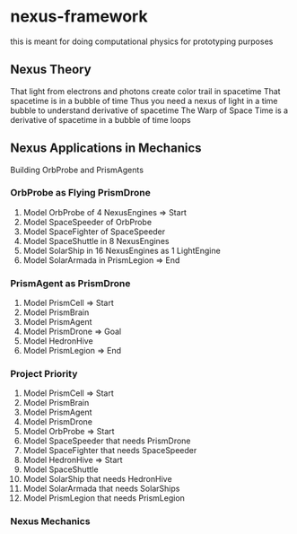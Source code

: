# nexus-framework
this is meant for doing computational physics for prototyping purposes


## Nexus Theory
That light from electrons and photons create color trail in spacetime
That spacetime is in a bubble of time 
Thus you need a nexus of light in a time bubble to understand derivative of spacetime
The Warp of Space Time is a derivative of spacetime in a bubble of time loops

## Nexus Applications in Mechanics

Building OrbProbe and PrismAgents

### OrbProbe as Flying PrismDrone
1. Model OrbProbe of 4 NexusEngines => Start
2. Model SpaceSpeeder of OrbProbe
3. Model SpaceFighter of SpaceSpeeder
4. Model SpaceShuttle in 8 NexusEngines
5. Model SolarShip in 16 NexusEngines as 1 LightEngine
6. Model SolarArmada in PrismLegion => End

### PrismAgent as PrismDrone
1. Model PrismCell => Start
2. Model PrismBrain
3. Model PrismAgent
4. Model PrismDrone => Goal
5. Model HedronHive
6. Model PrismLegion => End

### Project Priority
1. Model PrismCell => Start
2. Model PrismBrain
3. Model PrismAgent
4. Model PrismDrone
5. Model OrbProbe => Start
6. Model SpaceSpeeder that needs PrismDrone
7. Model SpaceFighter that needs SpaceSpeeder
8. Model HedronHive => Start
9. Model SpaceShuttle
10. Model SolarShip that needs HedronHive
11. Model SolarArmada that needs SolarShips
12. Model PrismLegion that needs PrismLegion



### Nexus Mechanics